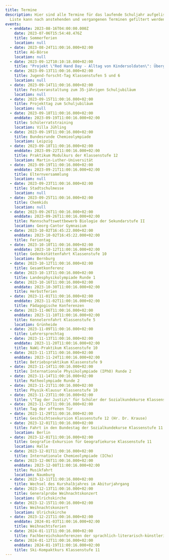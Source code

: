 ```yaml
---
title: Termine
description: Hier sind alle Termine für das laufende Schuljahr aufgelistet. Die
  Liste kann nach anstehenden und vergangenen Terminen gefiltert werden.
events:
  - enddate: 2023-08-16T04:00:00.000Z
    date: 2023-07-06T15:54:48.476Z
    title: Sommerferien
    location: null
  - date: 2023-08-24T11:00:16.000+02:00
    title: AG-Börse
    location: null
  - date: 2023-09-12T10:10:18.000+02:00
    title: "Projekt \"Red Hand Day - Alltag von Kindersoldaten\": Übergabe der Red-Hand-Mappe an Dr. Karamba Diaby"
  - date: 2023-09-13T11:00:16.000+02:00
    title: Jugend-forscht-Tag Klassenstufen 5 und 6
    location: null
  - date: 2023-09-14T11:00:16.000+02:00
    title: Festveranstaltung zum 35-jährigen Schuljubiläum
    location: null
  - date: 2023-09-15T11:00:16.000+02:00
    title: Projekttag zum Schuljubiläum
    location: null
  - date: 2023-09-18T11:00:16.000+02:00
    enddate: 2023-09-19T11:00:16.000+02:00
    title: Schülerratstraining
    location: Villa Jühling
  - date: 2023-09-19T11:00:16.000+02:00
    title: Bundesrunde Chemieolympiade
    location: Leipzig
  - date: 2023-09-18T11:00:16.000+02:00
    enddate: 2023-09-22T11:00:16.000+02:00
    title: Praktikum Modulkurs der Klassenstufe 12
    location: Martin-Luther-Universität
  - date: 2023-09-19T11:00:16.000+02:00
    enddate: 2023-09-21T11:00:16.000+02:00
    title: Elternversammlung
    location: null
  - date: 2023-09-23T11:00:16.000+02:00
    title: Stadtschulmesse
    location: null
  - date: 2023-09-25T11:00:16.000+02:00
    title: Chemkids
    location: null
  - date: 2023-09-26T11:00:16.000+02:00
    enddate: 2023-09-26T11:00:16.000+02:00
    title: Mannschaftswettbewerb Biologie der Sekundarstufe II
    location: Georg-Cantor Gymnasium
  - date: 2023-10-02T16:45:22.000+02:00
    enddate: 2023-10-02T16:45:22.000+02:00
    title: Ferientag
  - date: 2023-10-10T11:00:16.000+02:00
    enddate: 2023-10-12T11:00:16.000+02:00
    title: Gedenkstättenfahrt Klassenstufe 10
    location: Bernburg
  - date: 2023-10-12T11:00:16.000+02:00
    title: Gesamtkonferenz
  - date: 2023-10-13T11:00:16.000+02:00
    title: Landesphysikolympiade Runde 1 
  - date: 2023-10-16T11:00:16.000+02:00
    enddate: 2023-10-30T11:00:16.000+02:00
    title: Herbstferien
  - date: 2023-11-01T11:00:16.000+02:00
    enddate: 2023-11-02T11:00:16.000+02:00
    title: Pädagogische Konferenzen
  - date: 2023-11-06T11:00:16.000+02:00
    enddate: 2023-11-10T11:00:16.000+02:00
    title: Kennelernfahrt Klassenstufe 5
    location: Grünheide
  - date: 2023-11-09T11:00:16.000+02:00
    title: Lehrersprechtag
  - date: 2023-11-13T11:00:16.000+02:00
    enddate: 2023-11-20T11:00:16.000+02:00
    title: NaWi-Praktikum Klassenstufe 10
  - date: 2023-11-13T11:00:16.000+02:00
    enddate: 2023-11-24T11:00:16.000+02:00
    title: Betriebspraktikum Klassenstufe 9
  - date: 2023-11-14T11:00:16.000+02:00
    title: Internationale Physikolympiade (IPhO) Runde 2
  - date: 2023-11-14T11:00:16.000+02:00
    title: Matheolympiade Runde 2
  - date: 2023-11-21T11:00:16.000+02:00
    title: Physik-Klausur Klassenstufe 10
  - date: 2023-11-23T11:00:16.000+02:00
    title: \"Tag der Justiz\" für Schüler der Sozialkundekurse Klassenstufe 10
  - date: 2023-11-25T11:00:16.000+02:00
    title: Tag der offenen Tür
  - date: 2023-11-29T11:00:16.000+02:00
    title: Geschichtsexkursion Klassenstufe 12 (Hr. Dr. Krause)
  - date: 2023-12-01T11:00:16.000+02:00
    title: Fahrt in den Bundestag der Sozialkundekurse Klassenstufe 11
    location: Berlin
  - date: 2023-12-01T11:00:16.000+02:00
    title: Geografie-Exkursion für Geografiekurse Klassenstufe 11
    location: Halle
  - date: 2023-12-01T11:00:16.000+02:00
    title: Internationale Chemieolympiade (ICho)
  - date: 2023-12-06T11:00:16.000+02:00
    enddate: 2023-12-08T11:00:16.000+02:00
    title: Musikfahrt
    location: Naumburg
  - date: 2023-12-11T11:00:16.000+02:00
    title: Wechsel des Kurshalbjahres im Abiturjahrgang
  - date: 2023-12-13T11:00:16.000+02:00
    title: Generalprobe Weihnachtskonzert
    location: Ulrichskirche  
  - date: 2023-12-15T11:00:16.000+02:00
    title: Weihnachtskonzert
    location: Ulrichskirche
  - date: 2023-12-21T11:00:16.000+02:00
    enddate: 2024-01-03T11:00:16.000+02:00
    title: Weihnachtsferien 
  - date: 2024-01-11T11:00:16.000+02:00
    title: Fachbereichskonferenzen der sprachlich-literarisch-künstlerischen Fächer
  - date: 2024-01-12T11:00:16.000+02:00
    enddate: 2024-01-19T11:00:16.000+02:00
    title: Ski-Kompaktkurs Klassenstufe 11
---
```

